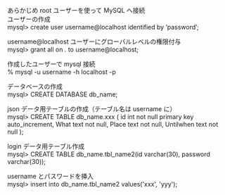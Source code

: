 あらかじめ root ユーザーを使って MySQL へ接続<br>
ユーザーの作成<br>
mysql> create user username@localhost identified by ‘password’;

username@localhost ユーザーにグローバルレベルの権限付与<br>
mysql> grant all on _._ to username@localhost;

作成したユーザーで mysql 接続<br>
% mysql -u username -h localhost -p

データベースの作成<br>
mysql> CREATE DATABASE db_name;

json データ用テーブルの作成（テーブル名は username に）<br>
mysql> CREATE TABLE db_name.xxx (
id int not null primary key auto_increment,
What text not null,
Place text not null,
Untilwhen text not null
);

login データ用テーブル作成<br>
mysql> CREATE TABLE db_name.tbl_name2(id varchar(30), password varchar(30));

username とパスワードを挿入<br>
mysql> insert into db_name.tbl_name2 values('xxx', 'yyy');
